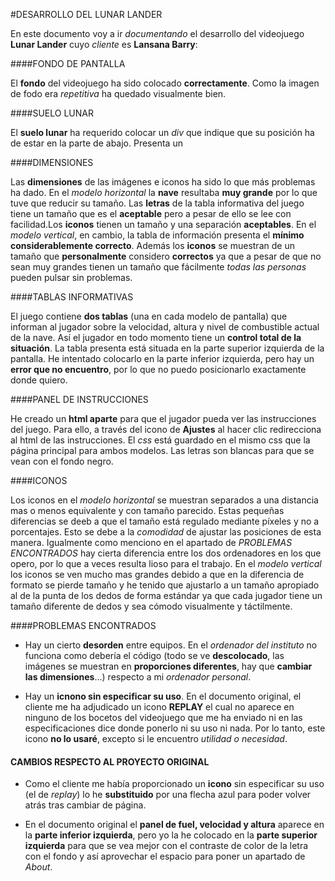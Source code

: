 #DESARROLLO DEL LUNAR LANDER

En este documento voy a ir _documentando_ el desarrollo del videojuego **Lunar Lander** cuyo _cliente_ es **Lansana Barry**:

####FONDO DE PANTALLA

El **fondo** del videojuego ha sido colocado **correctamente**. Como la imagen de fodo era _repetitiva_ ha quedado visualmente bien.

####SUELO LUNAR

El **suelo lunar** ha requerido colocar un _div_ que indique que su posición ha de estar en la parte de abajo. Presenta un 

####DIMENSIONES

Las **dimensiones** de las imágenes e iconos ha sido lo que más problemas ha dado. En el _modelo horizontal_ la **nave** resultaba **muy grande** por lo que tuve que reducir su tamaño. Las **letras** de la tabla informativa del juego tiene un tamaño que es el **aceptable** pero a pesar de ello se lee con facilidad.Los **iconos** tienen un tamaño y una separación **aceptables**. En el _modelo vertical_, en cambio, la tabla de información presenta el **mínimo considerablemente correcto**. Además los **iconos** se muestran de un tamaño que **personalmente** considero **correctos** ya que a pesar de que no sean muy grandes tienen un tamaño que fácilmente _todas las personas_ pueden pulsar sin problemas. 

####TABLAS INFORMATIVAS

El juego contiene **dos tablas** (una en cada modelo de pantalla) que informan al jugador sobre la velocidad, altura y nivel de combustible actual de la nave. Así el jugador en todo momento tiene un **control total de la situación**. La tabla presenta está situada en la parte superior izquierda de la pantalla. He intentado colocarlo en la parte inferior izquierda, pero hay un **error que no encuentro**, por lo que no puedo posicionarlo exactamente donde quiero.

####PANEL DE INSTRUCCIONES

He creado un **html aparte** para que el jugador pueda ver las instrucciones del juego. Para ello, a través del icono de **Ajustes** al hacer clic redirecciona al html de las instrucciones. El _css_ está guardado en el mismo css que la página principal para ambos modelos. Las letras son blancas para que se vean con el fondo negro.

####ICONOS

Los iconos en el _modelo horizontal_ se muestran separados a una distancia mas o menos equivalente y con tamaño parecido. Estas pequeñas diferencias se deeb a que el tamaño está regulado mediante píxeles y no a porcentajes. Esto se debe a la _comodidad_ de ajustar las posiciones de esta manera. Igualmente como menciono en el apartado de _PROBLEMAS ENCONTRADOS_ hay cierta diferencia entre los dos ordenadores en los que opero, por lo que a veces resulta lioso para el trabajo. En el _modelo vertical_ los iconos se ven mucho mas grandes debido a que en la diferencia de formato se pierde tamaño y he tenido que ajustarlo a un tamaño apropiado al de la punta de los dedos de forma estándar ya que cada jugador tiene un tamaño diferente de dedos y sea cómodo visualmente y táctilmente.

####PROBLEMAS ENCONTRADOS

- Hay un cierto **desorden** entre equipos. En el _ordenador del instituto_ no funciona como debería el código (todo se ve **descolocado**, las imágenes se muestran en **proporciones diferentes**, hay que **cambiar las dimensiones**...) respecto a mi _ordenador personal_.

- Hay un **icnono sin especificar su uso**. En el documento original, el cliente me ha adjudicado un icono **REPLAY** el cual no aparece en ninguno de los bocetos del videojuego que me ha enviado ni en las especificaciones dice donde ponerlo ni su uso ni nada. Por lo tanto, este icono **no lo usaré**, excepto si le encuentro _utilidad o necesidad_.

#### CAMBIOS RESPECTO AL PROYECTO ORIGINAL

- Como el cliente me había proporcionado un **icono** sin especificar su uso (el de _replay_) lo he **substituido** por una flecha azul para poder volver atrás tras cambiar de página.

- En el documento original el **panel de fuel, velocidad y altura** aparece en la **parte inferior izquierda**, pero yo la he colocado en la **parte superior izquierda** para que se vea mejor con el contraste de color de la letra con el fondo y así aprovechar el espacio para poner un apartado de _About_.
